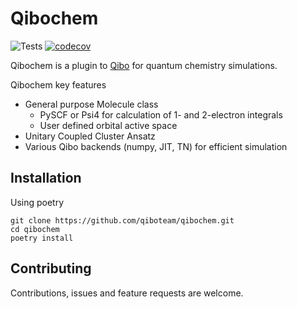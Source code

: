 # Qibochem

![Tests](https://github.com/qiboteam/qibochem/workflows/Tests/badge.svg)
[![codecov](https://codecov.io/gh/qiboteam/qibochem/branch/master/graph/badge.svg?token=1EKZKVEVX0)](https://codecov.io/gh/qiboteam/qibochem)

Qibochem is a plugin to [Qibo](https://github.com/qiboteam/qibo) for quantum chemistry simulations.

Qibochem key features

* General purpose Molecule class
  * PySCF or Psi4 for calculation of 1- and 2-electron integrals
  * User defined orbital active space
* Unitary Coupled Cluster Ansatz
* Various Qibo backends (numpy, JIT, TN) for efficient simulation

## Installation

Using poetry 

```
git clone https://github.com/qiboteam/qibochem.git
cd qibochem
poetry install
```

## Contributing

Contributions, issues and feature requests are welcome.
